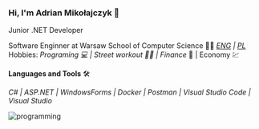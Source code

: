 ### Hi, I'm Adrian Mikołajczyk 👋
Junior .NET Developer

Software Enginner at Warsaw School of Computer Science :man_student: _[ENG](https://wscs.eu) | [PL](https://wwsi.edu.pl/)_  
Hobbies: _Programing :computer: | Street workout :man_cartwheeling: | Finance_  :money_with_wings: | Economy :chart:  

**Languages and Tools** :hammer_and_wrench:   

_C# | ASP.NET | WindowsForms | Docker | Postman | Visual Studio Code | Visual Studio_

![programming](https://user-images.githubusercontent.com/53557466/123773133-b9f98e80-d8cc-11eb-9392-f66a11afb8d4.gif)
<!--
**adimiko/adimiko** is a ✨ _special_ ✨ repository because its `README.md` (this file) appears on your GitHub profile.

Here are some ideas to get you started:

- 🔭 I’m currently working on ...
- 🌱 I’m currently learning ...
- 👯 I’m looking to collaborate on ...
- 🤔 I’m looking for help with ...
- 💬 Ask me about ...
- 📫 How to reach me: ...
- 😄 Pronouns: ...
- ⚡ Fun fact: ...
-->
